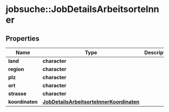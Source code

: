 # jobsuche::JobDetailsArbeitsorteInner


## Properties
Name | Type | Description | Notes
------------ | ------------- | ------------- | -------------
**land** | **character** |  | [optional] 
**region** | **character** |  | [optional] 
**plz** | **character** |  | [optional] 
**ort** | **character** |  | [optional] 
**strasse** | **character** |  | [optional] 
**koordinaten** | [**JobDetailsArbeitsorteInnerKoordinaten**](JobDetails_arbeitsorte_inner_koordinaten.md) |  | [optional] 


